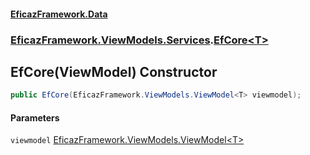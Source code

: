 #### [EficazFramework.Data](EficazFrameworkData.md 'EficazFramework Data')
### [EficazFramework.ViewModels.Services](EficazFrameworkData.md#EficazFramework.ViewModels.Services 'EficazFramework.ViewModels.Services').[EfCore&lt;T&gt;](EficazFramework.ViewModels.Services/EfCore_T_.md 'EficazFramework.ViewModels.Services.EfCore<T>')

## EfCore(ViewModel<T>) Constructor

```csharp
public EfCore(EficazFramework.ViewModels.ViewModel<T> viewmodel);
```
#### Parameters

<a name='EficazFramework.ViewModels.Services.EfCore_T_.EfCore(EficazFramework.ViewModels.ViewModel_T_).viewmodel'></a>

`viewmodel` [EficazFramework.ViewModels.ViewModel&lt;](EficazFramework.ViewModels/ViewModel_T_.md 'EficazFramework.ViewModels.ViewModel<T>')[T](EficazFramework.ViewModels.Services/EfCore_T_.md#EficazFramework.ViewModels.Services.EfCore_T_.T 'EficazFramework.ViewModels.Services.EfCore<T>.T')[&gt;](EficazFramework.ViewModels/ViewModel_T_.md 'EficazFramework.ViewModels.ViewModel<T>')